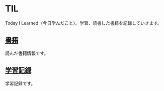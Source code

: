 # TIL
Today I Learned（今日学んだこと）。学習、読書した書籍を記録していきます。

[書籍](https://github.com/users/mizuki-mimc/projects/3/views/4)
---
読んだ書籍情報です。

[学習記録](https://github.com/mizuki-mimc/larning_record_2025.09)
---
学習記録です。
